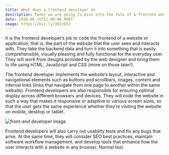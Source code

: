```yaml
---
title: What does a frontend developer do
description: Today we are going to dive into the role of a frontend web developer The frontend developer implements the website’s layout, interactive and navigational
date: 2020-06-16T11:00:00.000Z
image: https://bit.ly/302zE5J
---
```

It is the frontend developer’s job to code the frontend of a website or application; that is, the part of the website that the user sees and interacts with. They take the backend data and turn it into something that is easily comprehensible, visually pleasing and fully functional for the everyday user. They will work from designs provided by the web designer and bring them to life using HTML, JavaScript and CSS (more on those later!).

The frontend developer implements the website’s layout, interactive and navigational elements such as buttons and scrollbars, images, content and internal links (links that navigate from one page to another within the same website). Frontend developers are also responsible for ensuring optimal display across different browsers and devices. They will code the website in such a way that makes it responsive or adaptive to various screen sizes, so that the user gets the same experience whether they’re visiting the website on mobile, desktop or tablet.


![ front-end developer image](https://bit.ly/3fbZtX1)

Frontend developers will also carry out usability tests and fix any bugs that arise. At the same time, they will consider SEO best practices, maintain software workflow management, and develop tools that enhance how the user interacts with a website in any browser.
Normal text


